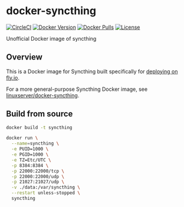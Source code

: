 # docker-syncthing

[![CircleCI](https://circleci.com/gh/mtlynch/docker-syncthing.svg?style=svg)](https://circleci.com/gh/mtlynch/docker-syncthing)
[![Docker Version](https://img.shields.io/docker/v/mtlynch/syncthing?sort=semver&maxAge=86400)](https://hub.docker.com/r/mtlynch/syncthing/)
[![Docker Pulls](https://img.shields.io/docker/pulls/mtlynch/syncthing.svg?maxAge=604800)](https://hub.docker.com/r/mtlynch/syncthing/)
[![License](http://img.shields.io/:license-mit-blue.svg?style=flat-square)](LICENSE)

Unofficial Docker image of syncthing

## Overview

This is a Docker image for Syncthing built specifically for [deploying on fly.io](https://github.com/mtlynch/syncthing-fly.io).

For a more general-purpose Syncthing Docker image, see [linuxserver/docker-syncthing](https://github.com/linuxserver/docker-syncthing).

## Build from source

```bash
docker build -t syncthing

docker run \
  --name=syncthing \
  -e PUID=1000 \
  -e PGID=1000 \
  -e TZ=Etc/UTC \
  -p 8384:8384 \
  -p 22000:22000/tcp \
  -p 22000:22000/udp \
  -p 21027:21027/udp \
  -v ./data:/var/syncthing \
  --restart unless-stopped \
  syncthing
```
